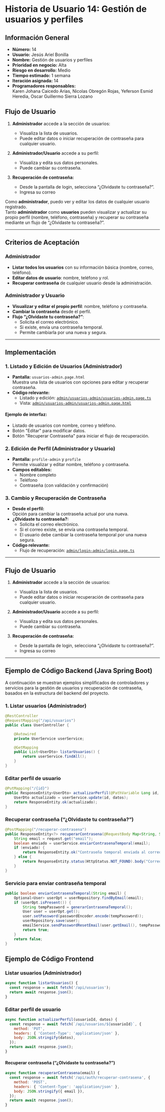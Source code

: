 # Historia de Usuario 14: Gestión de usuarios y perfiles

## Información General

- **Número:** 14
- **Usuario:** Jesús Ariel Bonilla
- **Nombre:** Gestión de usuarios y perfiles
- **Prioridad en negocio:** Alta
- **Riesgo en desarrollo:** Medio
- **Tiempo estimado:** 1 semana
- **Iteración asignada:** 14
- **Programadores responsables:**  
  Karen Johana Caicedo Arias, Nicolas Obregón Rojas, Yeferson Esmid Heredia, Oscar Guillermo Sierra Lozano

## Flujo de Usuario

1. **Administrador** accede a la sección de usuarios:
   - Visualiza la lista de usuarios.
   - Puede editar datos o iniciar recuperación de contraseña para cualquier usuario.

2. **Administrador/Usuario** accede a su perfil:
   - Visualiza y edita sus datos personales.
   - Puede cambiar su contraseña.

3. **Recuperación de contraseña:**
   - Desde la pantalla de login, selecciona “¿Olvidaste tu contraseña?”.
   - Ingresa su correo



Como **administrador**, puedo ver y editar los datos de cualquier usuario registrado.  
Tanto **administrador** como **usuarios** pueden visualizar y actualizar su propio perfil (nombre, teléfono, contraseña) y recuperar su contraseña mediante un flujo de “¿Olvidaste tu contraseña?”.

---

## Criterios de Aceptación

### Administrador

- **Listar todos los usuarios** con su información básica (nombre, correo, teléfono).
- **Editar datos de usuario**: nombre, teléfono y rol.
- **Recuperar contraseña** de cualquier usuario desde la administración.

### Administrador y Usuario

- **Visualizar y editar el propio perfil**: nombre, teléfono y contraseña.
- **Cambiar la contraseña** desde el perfil.
- **Flujo “¿Olvidaste tu contraseña?”**:  
  - Solicita el correo electrónico.
  - Si existe, envía una contraseña temporal.
  - Permite cambiarla por una nueva y segura.

---

## Implementación

### 1. Listado y Edición de Usuarios (Administrador)

- **Pantalla:** `usuarios-admin.page.html`  
  Muestra una lista de usuarios con opciones para editar y recuperar contraseña.
- **Código relevante:**  
  - Listado y edición: [`admin/usuarios-admin/usuarios-admin.page.ts`](../../admin/usuarios-admin/usuarios-admin.page.ts)
  - Vista: [`admin/usuarios-admin/usuarios-admin.page.html`](../../admin/usuarios-admin/usuarios-admin.page.html)

#### Ejemplo de interfaz:
- Listado de usuarios con nombre, correo y teléfono.
- Botón "Editar" para modificar datos.
- Botón "Recuperar Contraseña" para iniciar el flujo de recuperación.

### 2. Edición de Perfil (Administrador y Usuario)

- **Pantalla:** `profile-admin` y `profile`  
  Permite visualizar y editar nombre, teléfono y contraseña.
- **Campos editables:**  
  - Nombre completo
  - Teléfono
  - Contraseña (con validación y confirmación)

### 3. Cambio y Recuperación de Contraseña

- **Desde el perfil:**  
  Opción para cambiar la contraseña actual por una nueva.
- **¿Olvidaste tu contraseña?:**  
  - Solicita el correo electrónico.
  - Si el correo existe, se envía una contraseña temporal.
  - El usuario debe cambiar la contraseña temporal por una nueva segura.
- **Código relevante:**  
  - Flujo de recuperación: [`admin/login-admin/login.page.ts`](../../admin/login-admin/login.page.ts)

---

## Flujo de Usuario

1. **Administrador** accede a la sección de usuarios:
   - Visualiza la lista de usuarios.
   - Puede editar datos o iniciar recuperación de contraseña para cualquier usuario.

2. **Administrador/Usuario** accede a su perfil:
   - Visualiza y edita sus datos personales.
   - Puede cambiar su contraseña.

3. **Recuperación de contraseña:**
   - Desde la pantalla de login, selecciona “¿Olvidaste tu contraseña?”.
   - Ingresa su correo

---

## Ejemplo de Código Backend (Java Spring Boot)

A continuación se muestran ejemplos simplificados de controladores y servicios para la gestión de usuarios y recuperación de contraseña, basados en la estructura del backend del proyecto.

### 1. Listar usuarios (Administrador)

````java
@RestController
@RequestMapping("/api/usuarios")
public class UserController {

    @Autowired
    private UserService userService;

    @GetMapping
    public List<UserDto> listarUsuarios() {
        return userService.findAll();
    }
}
````

### Editar perfil de usuario
````java
@PutMapping("/{id}")
public ResponseEntity<UserDto> actualizarPerfil(@PathVariable Long id, @RequestBody UserDto datos) {
    UserDto actualizado = userService.update(id, datos);
    return ResponseEntity.ok(actualizado);
}
````

### Recuperar contraseña (“¿Olvidaste tu contraseña?”)
````java
@PostMapping("/recuperar-contrasena")
public ResponseEntity<?> recuperarContrasena(@RequestBody Map<String, String> request) {
    String email = request.get("email");
    boolean enviado = userService.enviarContrasenaTemporal(email);
    if (enviado) {
        return ResponseEntity.ok("Contraseña temporal enviada al correo.");
    } else {
        return ResponseEntity.status(HttpStatus.NOT_FOUND).body("Correo no encontrado.");
    }
}
````

### Servicio para enviar contraseña temporal
````java
public boolean enviarContrasenaTemporal(String email) {
    Optional<User> userOpt = userRepository.findByEmail(email);
    if (userOpt.isPresent()) {
        String tempPassword = generarContrasenaTemporal();
        User user = userOpt.get();
        user.setPassword(passwordEncoder.encode(tempPassword));
        userRepository.save(user);
        emailService.sendPasswordResetEmail(user.getEmail(), tempPassword);
        return true;
    }
    return false;
}
````

## Ejemplo de Código Frontend

### Listar usuarios (Administrador)

````javascript
async function listarUsuarios() {
  const response = await fetch('/api/usuarios');
  return await response.json();
}

````
### Editar perfil de usuario

````javascript
async function actualizarPerfil(usuarioId, datos) {
  const response = await fetch(`/api/usuarios/${usuarioId}`, {
    method: 'PUT',
    headers: { 'Content-Type': 'application/json' },
    body: JSON.stringify(datos),
  });
  return await response.json();
}
````

#### Recuperar contraseña (“¿Olvidaste tu contraseña?”)

````javascript
async function recuperarContrasena(email) {
  const response = await fetch('/api/auth/recuperar-contrasena', {
    method: 'POST',
    headers: { 'Content-Type': 'application/json' },
    body: JSON.stringify({ email }),
  });
  return await response.json();
}
````